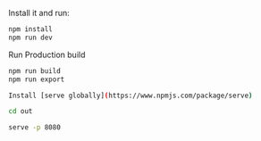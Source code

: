 

Install it and run:

```sh
npm install
npm run dev
```

Run Production build
```sh
npm run build
npm run export

Install [serve globally](https://www.npmjs.com/package/serve)

cd out

serve -p 8080
```



